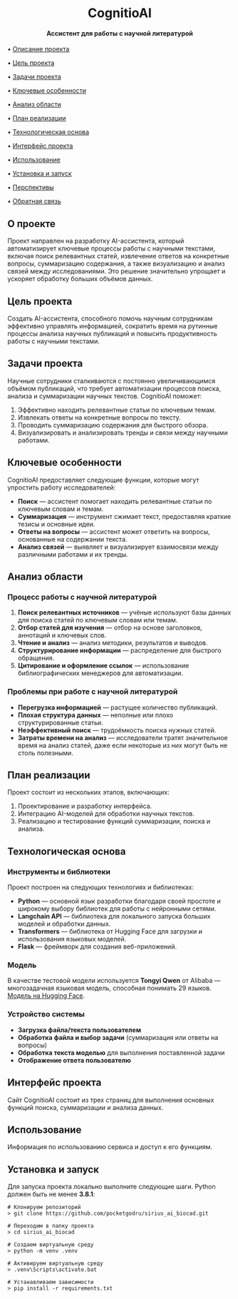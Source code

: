 <h1 align="center">CognitioAI</h1>

<h4 align="center">Ассистент для работы с научной литературой</h4>

<p align="center">

• <a href="#о-проекте">Описание проекта</a>

• <a href="#цель-проекта">Цель проекта</a>

• <a href="#задачи-проекта">Задачи проекта</a>

• <a href="#ключевые-особенности">Ключевые особенности</a>

• <a href="#анализ-области">Анализ области</a>

• <a href="#план-реализации">План реализации</a>

• <a href="#технологическая-основа">Технологическая основа</a>

• <a href="#интерфейс-проекта">Интерфейс проекта</a>

• <a href="#использование">Использование</a>

• <a href="#установка-и-запуск">Установка и запуск</a>

• <a href="#перспективы">Перспективы</a>

• <a href="#обратная-связь">Обратная связь</a>

</p>

## О проекте

Проект направлен на разработку AI-ассистента, который автоматизирует ключевые процессы работы с научными текстами, включая поиск релевантных статей, извлечение ответов на конкретные вопросы, суммаризацию содержания, а также визуализацию и анализ связей между исследованиями. Это решение значительно упрощает и ускоряет обработку больших объёмов данных.

## Цель проекта

Создать AI-ассистента, способного помочь научным сотрудникам эффективно управлять информацией, сократить время на рутинные процессы анализа научных публикаций и повысить продуктивность работы с научными текстами.

## Задачи проекта

Научные сотрудники сталкиваются с постоянно увеличивающимся объёмом публикаций, что требует автоматизации процессов поиска, анализа и суммаризации научных текстов. CognitioAI поможет:

1. Эффективно находить релевантные статьи по ключевым темам.
2. Извлекать ответы на конкретные вопросы по тексту.
3. Проводить суммаризацию содержания для быстрого обзора.
4. Визуализировать и анализировать тренды и связи между научными работами.

## Ключевые особенности

CognitioAI предоставляет следующие функции, которые могут упростить работу исследователей:

- **Поиск** — ассистент помогает находить релевантные статьи по ключевым словам и темам.
- **Суммаризация** — инструмент сжимает текст, предоставляя краткие тезисы и основные идеи.
- **Ответы на вопросы** — ассистент может ответить на вопросы, основанные на содержании текста.
- **Анализ связей** — выявляет и визуализирует взаимосвязи между различными работами и их тренды.

## Анализ области

### Процесс работы с научной литературой

1. **Поиск релевантных источников** — учёные используют базы данных для поиска статей по ключевым словам или темам.
2. **Отбор статей для изучения** — отбор на основе заголовков, аннотаций и ключевых слов.
3. **Чтение и анализ** — анализ методики, результатов и выводов.
4. **Структурирование информации** — распределение для быстрого обращения.
5. **Цитирование и оформление ссылок** — использование библиографических менеджеров для автоматизации.

### Проблемы при работе с научной литературой

- **Перегрузка информацией** — растущее количество публикаций.
- **Плохая структура данных** — неполные или плохо структурированные статьи.
- **Неэффективный поиск** — трудоёмкость поиска нужных статей.
- **Затраты времени на анализ** — исследователи тратят значительное время на анализ статей, даже если некоторые из них могут быть не столь полезными.

## План реализации

Проект состоит из нескольких этапов, включающих:

1. Проектирование и разработку интерфейса.
2. Интеграцию AI-моделей для обработки научных текстов.
3. Реализацию и тестирование функций суммаризации, поиска и анализа.

## Технологическая основа

### Инструменты и библиотеки

Проект построен на следующих технологиях и библиотеках:

- **Python** — основной язык разработки благодаря своей простоте и широкому выбору библиотек для работы с нейронными сетями.
- **Langchain API** — библиотека для локального запуска больших моделей и обработки данных.
- **Transformers** — библиотека от Hugging Face для загрузки и использования языковых моделей.
- **Flask** — фреймворк для создания веб-приложений.

### Модель

В качестве тестовой модели используется **Tongyi Qwen** от Alibaba — многозадачная языковая модель, способная понимать 29 языков. [Модель на Hugging Face](https://huggingface.co/Qwen).

### Устройство системы

- **Загрузка файла/текста пользователем**
- **Обработка файла и выбор задачи** (суммаризация или ответы на вопросы)
- **Обработка текста моделью** для выполнения поставленной задачи
- **Отображение ответа пользователю**

## Интерфейс проекта

Сайт CognitioAI состоит из трех страниц для выполнения основных функций поиска, суммаризации и анализа данных.

## Использование

Информация по использованию сервиса и доступ к его функциям.

## Установка и запуск

Для запуска проекта локально выполните следующие шаги. Python должен быть не менее **3.8.1**:

```shell
# Клонируем репозиторий
> git clone https://github.com/pocketgodru/sirius_ai_biocad.git

# Переходим в папку проекта
> cd sirius_ai_biocad

# Создаем виртуальную среду
> python -m venv .venv

# Активируем виртуальную среду
> .venv\Scripts\activate.bat

# Устанавливаем зависимости
> pip install -r requirements.txt
